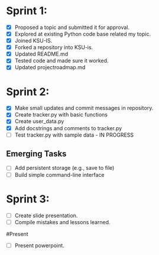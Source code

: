 # Sprint 1:
- [x] Proposed a topic and submitted it for approval.
- [X] Explored at existing Python code base related my topic.
- [x] Joined KSU-IS.
- [x] Forked a repository into KSU-is.
- [x] Updated README.md
- [x] Tested code and made sure it worked.
- [x] Updated projectroadmap.md     

# Sprint 2:
- [x] Make small updates and commit messages in repository.
- [x]  Create tracker.py with basic functions
- [x] Create user_data.py
- [x] Add docstrings and comments to tracker.py
- [ ] Test tracker.py with sample data - IN PROGRESS

## Emerging Tasks
- [ ] Add persistent storage (e.g., save to file)
- [ ] Build simple command-line interface    

# Sprint 3:
- [ ] Create slide presentation.
- [ ] Compile mistakes and lessons learned.

#Present
- [ ] Present powerpoint.
